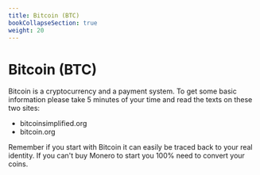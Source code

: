 ```yaml
---
title: Bitcoin (BTC)
bookCollapseSection: true
weight: 20
---
```


# Bitcoin (BTC)

Bitcoin is a cryptocurrency and a payment system. To get some basic information please take 5 minutes of your time and read the texts on these two sites:

- bitcoinsimplified.org
- bitcoin.org


Remember if you start with Bitcoin it can easily be traced back to your real identity. If you can't buy Monero to start you 100% need to convert your coins.